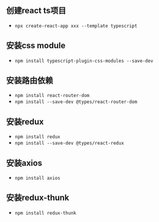 ## 创建react ts项目

- ```npx create-react-app xxx --template typescript```

## 安装css module

- ``` npm install typescript-plugin-css-modules --save-dev  ```

## 安装路由依赖

- ``` npm install react-router-dom ```
- ``` npm install --save-dev @types/react-router-dom ```

## 安装redux

- ``` npm install redux ```
- ``` npm install --save-dev @types/react-redux ```

## 安装axios

- ``` npm install axios ```

## 安装redux-thunk

- ``` npm install redux-thunk ```




